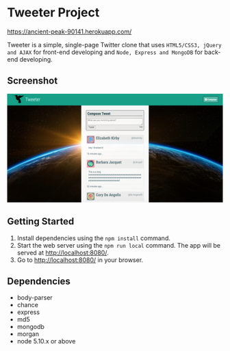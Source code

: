 # Tweeter Project

<https://ancient-peak-90141.herokuapp.com/>

Tweeter is a simple, single-page Twitter clone that uses `HTML5/CSS3, jQuery and AJAX` for front-end developing and `Node, Express and MongoDB` for back-end developing.

## Screenshot

!["Screenshot of tweets"](https://github.com/yanlinchengrui/tweeter/blob/master/docs/tweets.png)

## Getting Started

1. Install dependencies using the `npm install` command.
2. Start the web server using the `npm run local` command. The app will be served at <http://localhost:8080/>.
3. Go to <http://localhost:8080/> in your browser.

## Dependencies

- body-parser
- chance
- express
- md5
- mongodb
- morgan
- node 5.10.x or above